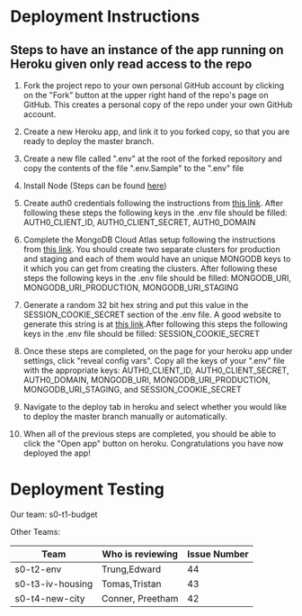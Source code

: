# Deployment Instructions

## Steps to have an instance of the app running on Heroku given only read access to the repo

1. Fork the project repo to your own personal GitHub account by clicking on the "Fork" button at the upper right hand of the repo's page on GitHub. This creates a personal copy of the repo under your own GitHub account.

2. Create a new Heroku app, and link it to you forked copy, so that you are ready to deploy the master branch.

3. Create a new file called ".env" at the root of the forked repository and copy the contents of the file ".env.Sample" to the ".env" file

4. Install Node (Steps can be found [here](https://github.com/ucsb-cs48-s20/project-s0-t1-budget/blob/master/docs/INSTALL_NODE_INSTRUCTIONS.md))

5. Create auth0 credentials following the instructions from [this link](https://github.com/ucsb-cs48-s20/demo-nextjs-app/blob/master/docs/auth0-localhost.md). After following these steps the following keys in the .env file should be filled: AUTH0_CLIENT_ID, AUTH0_CLIENT_SECRET, AUTH0_DOMAIN

6. Complete the MongoDB Cloud Atlas setup following the instructions from [this link](https://ucsb-cs48.github.io/topics/mongodb_cloud_atlas_setup/). You should create two separate clusters for production and staging and each of them would have an unique MONGODB keys to it which you can get from creating the clusters. After following these steps the following keys in the .env file should be filled: MONGODB_URI, MONGODB_URI_PRODUCTION, MONGODB_URI_STAGING

7. Generate a random 32 bit hex string and put this value in the SESSION_COOKIE_SECRET section of the .env file. A good website to generate this string is at [this link](https://www.browserling.com/tools/random-hex).After following this steps the following keys in the .env file should be filled: SESSION_COOKIE_SECRET

8. Once these steps are completed, on the page for your heroku app under settings, click "reveal config vars". Copy all the keys of your ".env" file with the appropriate keys: AUTH0_CLIENT_ID, AUTH0_CLIENT_SECRET, AUTH0_DOMAIN, MONGODB_URI, MONGODB_URI_PRODUCTION, MONGODB_URI_STAGING, and SESSION_COOKIE_SECRET

9. Navigate to the deploy tab in heroku and select whether you would like to deploy the master branch manually or automatically.

10. When all of the previous steps are completed, you should be able to click the "Open app" button on heroku. Congratulations you have now deployed the app!

# Deployment Testing
    
Our team: s0-t1-budget

Other Teams:
  
| Team                     | Who is reviewing | Issue Number |
|--------------------------|------------------|--------------|
| s0-t2-env                |   Trung,Edward   |     44       |
| s0-t3-iv-housing         | Tomas,Tristan    |     43       |
| s0-t4-new-city           | Conner, Preetham |     42       |
